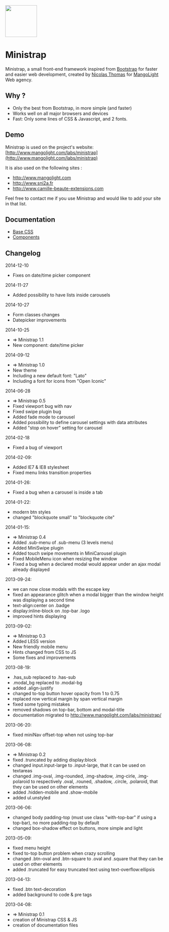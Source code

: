 <a href="http://www.mangolight.com/labs/ministrap/">
  <img src="http://www.mangolight.com/labs/ministrap/en/img/icon_ministrap_128.png" width="100px">
</a>

# Ministrap
Ministrap, a small front-end framework inspired from [Bootstrap](http://getbootstrap.com/) for faster and easier web development, created by [Nicolas Thomas](http://www.nicolasthomas.fr) for [MangoLight](http://www.mangolight.com) Web agency.

## Why ?
- Only the best from Bootstrap, in more simple (and faster)
- Works well on all major browsers and devices
- Fast: Only some lines of CSS & Javascript, and 2 fonts.

## Demo
Ministrap is used on the project's website: [http://www.mangolight.com/labs/ministrap](http://www.mangolight.com/labs/ministrap)

It is also used on the following sites :
- http://www.mangolight.com
- http://www.sni2a.fr
- http://www.camille-beaute-extensions.com

Feel free to contact me if you use Ministrap and would like to add your site in that list.

## Documentation
- [Base CSS](http://www.mangolight.com/labs/ministrap/base.php)
- [Components](http://www.mangolight.com/labs/ministrap/components.php)

## Changelog
2014-12-10
- Fixes on date/time picker component

2014-11-27
- Added possibility to have lists inside carousels

2014-10-27
- Form classes changes
- Datepicker improvements

2014-10-25
- => Ministrap 1.1
- New component: date/time picker

2014-09-12
- => Ministrap 1.0
- New theme
- Including a new default font: "Lato"
- Including a font for icons from "Open Iconic"

2014-06-28
- => Ministrap 0.5
- Fixed viewport bug with nav
- Fixed swipe plugin bug
- Added fade mode to carousel
- Added possibility to define carousel settings with data attributes
- Added "stop on hover" setting for carousel

2014-02-18
- Fixed a bug of viewport

2014-02-09:
- Added IE7 & IE8 stylesheet
- Fixed menu links transition properties

2014-01-26:
- Fixed a bug when a carousel is inside a tab

2014-01-22:
- modern btn styles
- changed "blockquote small" to "blockquote cite"

2014-01-15:
- => Ministrap 0.4
- Added .sub-menu of .sub-menu (3 levels menu)
- Added MiniSwipe plugin
- Added touch swipe movements in MiniCarousel plugin
- Fixed MobileMenu icon when resizing the window
- Fixed a bug when a declared modal would appear under an ajax modal already displayed

2013-09-24:
- we can now close modals with the escape key
- fixed an appearance glitch when a modal bigger than the window height was displaying a second time
- text-align:center on .badge
- display:inline-block on .top-bar .logo
- improved hints displaying

2013-09-02:
- => Ministrap 0.3
- Added LESS version
- New friendly mobile menu
- Hints changed from CSS to JS
- Some fixes and improvements

2013-08-19:
- .has_sub replaced to .has-sub
- .modal_bg replaced to .modal-bg
- added .align-justify
- changed to-top button hover opacity from 1 to 0.75
- replaced row vertical margin by span vertical margin
- fixed some typing mistakes
- removed shadows on top-bar, bottom and modal-title
- documentation migrated to http://www.mangolight.com/labs/ministrap/
	
2013-06-20:
- fixed miniNav offset-top when not using top-bar
	
2013-06-08:
- => Ministrap 0.2
- fixed .truncated by adding display:block
- changed input.input-large to .input-large, that it can be used on textareas
- changed .img-oval, .img-rounded, .img-shadow, .img-cirle, .img-polaroid to respectively
.oval, .rouned, .shadow, .circle, .polaroid, that they can be used on other elements
- added .hidden-mobile and .show-mobile
- added ul.unstyled

2013-06-06:
- changed body padding-top (must use class "with-top-bar" if using a top-bar), no more padding-top by default
- changed box-shadow effect on buttons, more simple and light

2013-05-09:
- fixed menu height
- fixed to-top button problem when crazy scrolling
- changed .btn-oval and .btn-square to .oval and .square that they can be used on other elements
- added .truncated for easy truncated text using text-overflow:ellipsis
	
2013-04-13:
- fixed .btn text-decoration
- added background to code & pre tags
	
2013-04-08:
- => Ministrap 0.1
- creation of Ministrap CSS & JS
- creation of documentation files
